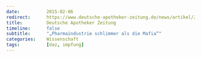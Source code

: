 ```yaml
---
date:          2015-02-06
redirect:      https://www.deutsche-apotheker-zeitung.de/news/artikel/2015/02/06/pharmaindustrie-schlimmer-als-die-mafia
title:         Deutsche Apotheker Zeitung
timeline:      false
subtitle:      "„Pharmaindustrie schlimmer als die Mafia“"
categories:    Wissenschaft
tags:          [daz, impfung]
---
```

